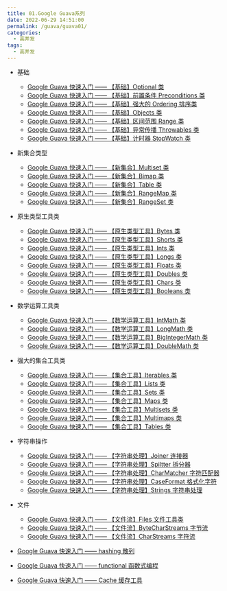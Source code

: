 ```yaml
---
title: 01.Google Guava系列
date: 2022-06-29 14:51:00
permalink: /guava/guava01/
categories: 
  - 高并发
tags: 
  - 高并发
---
```


- 基础
  - [Google Guava 快速入门 —— 【基础】Optional 类](https://www.cmsblogs.com/article/1995525099)
  - [Google Guava 快速入门 —— 【基础】前置条件 Preconditions 类](https://www.cmsblogs.com/article/4993647812)
  - [Google Guava 快速入门 —— 【基础】强大的 Ordering 排序类](https://www.cmsblogs.com/article/4975226083)
  - [Google Guava 快速入门 —— 【基础】Objects 类](https://www.cmsblogs.com/article/4965962375)
  - [Google Guava 快速入门 —— 【基础】区间范围 Range 类](https://www.cmsblogs.com/article/4947558278)
  - [Google Guava 快速入门 —— 【基础】异常传播 Throwables 类](https://www.cmsblogs.com/article/4938296094)
  - [Google Guava 快速入门 —— 【基础】计时器 StopWatch 类](https://www.cmsblogs.com/article/4929022151)

- 新集合类型
  - [Google Guava 快速入门 —— 【新集合】Multiset 类](https://www.cmsblogs.com/article/1361358836)
  - [Google Guava 快速入门 —— 【新集合】Bimap 类](https://www.cmsblogs.com/article/1358587528)
  - [Google Guava 快速入门 —— 【新集合】Table 类](https://www.cmsblogs.com/article/1334575022)
  - [Google Guava 快速入门 —— 【新集合】RangeMap 类](https://www.cmsblogs.com/article/1779066946)
  - [Google Guava 快速入门 —— 【新集合】RangeSet 类](https://www.cmsblogs.com/article/1781833538)
- 原生类型工具类
  - [Google Guava 快速入门 —— 【原生类型工具】Bytes 类](https://www.cmsblogs.com/article/1837241079)
  - [Google Guava 快速入门 —— 【原生类型工具】Shorts 类](https://www.cmsblogs.com/article/1838167508)
  - [Google Guava 快速入门 —— 【原生类型工具】Ints 类](https://www.cmsblogs.com/article/1839093825)
  - [Google Guava 快速入门 —— 【原生类型工具】Longs 类](https://www.cmsblogs.com/article/1840019170)
  - [Google Guava 快速入门 —— 【原生类型工具】Floats 类](https://www.cmsblogs.com/article/1841858621)
  - [Google Guava 快速入门 —— 【原生类型工具】Doubles 类](https://www.cmsblogs.com/article/1842783998)
  - [Google Guava 快速入门 —— 【原生类型工具】Chars 类](https://www.cmsblogs.com/article/1863103450)
  - [Google Guava 快速入门 —— 【原生类型工具】Booleans 类](https://www.cmsblogs.com/article/1864029043)
- 数学运算工具类
  - [Google Guava 快速入门 —— 【数学运算工具】IntMath 类](https://www.cmsblogs.com/article/7998739598)
  - [Google Guava 快速入门 —— 【数学运算工具】LongMath 类](https://www.cmsblogs.com/article/7971035808)
  - [Google Guava 快速入门 —— 【数学运算工具】BigIntegerMath 类](https://www.cmsblogs.com/article/7952632001)
  - [Google Guava 快速入门 —— 【数学运算工具】DoubleMath 类](https://www.cmsblogs.com/article/7749437855)
- 强大的集合工具类
  - [Google Guava 快速入门 —— 【集合工具】Iterables 类](https://www.cmsblogs.com/article/7407706938)
  - [Google Guava 快速入门 —— 【集合工具】Lists 类](https://www.cmsblogs.com/article/7398432981)
  - [Google Guava 快速入门 —— 【集合工具】Sets 类](https://www.cmsblogs.com/article/7380029802)
  - [Google Guava 快速入门 —— 【集合工具】Maps 类](https://www.cmsblogs.com/article/7176827614)
  - [Google Guava 快速入门 —— 【集合工具】Multisets 类](https://www.cmsblogs.com/article/7167554217)
  - [Google Guava 快速入门 —— 【集合工具】Multimaps 类](https://www.cmsblogs.com/article/7149150189)
  - [Google Guava 快速入门 —— 【集合工具】Tables 类](https://www.cmsblogs.com/article/7139846754)
- 字符串操作
  - [Google Guava 快速入门 —— 【字符串处理】Joiner 连接器](https://www.cmsblogs.com/article/9133776589)
  - [Google Guava 快速入门 —— 【字符串处理】Spiltter 拆分器](https://www.cmsblogs.com/article/9143051224)
  - [Google Guava 快速入门 —— 【字符串处理】CharMatcher 字符匹配器](https://www.cmsblogs.com/article/9161494367)
  - [Google Guava 快速入门 —— 【字符串处理】CaseFormat 格式化字符](https://www.cmsblogs.com/article/9170765467)
  - [Google Guava 快速入门 —— 【字符串处理】Strings 字符串处理](https://www.cmsblogs.com/article/9180030473)
- 文件
  - [Google Guava 快速入门 —— 【文件流】Files 文件工具类](https://www.cmsblogs.com/article/9715606953)
  - [Google Guava 快速入门 —— 【文件流】ByteCharStreams 字节流](https://www.cmsblogs.com/article/9734123881)
  - [Google Guava 快速入门 —— 【文件流】CharStreams 字符流](https://www.cmsblogs.com/article/9752537262)
- [Google Guava 快速入门 —— hashing 散列](https://www.cmsblogs.com/article/1634159587)
- [Google Guava 快速入门 —— functional 函数式编程](https://www.cmsblogs.com/article/1612921454)
- [Google Guava 快速入门 —— Cache 缓存工具](https://www.cmsblogs.com/article/1611068583)